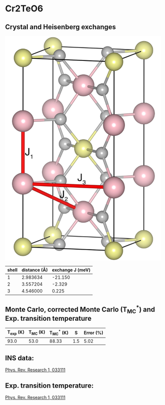 # Cr2TeO6

## Crystal and Heisenberg exchanges

![Cr2TeO6 Structure](Cr2TeO6.jpg)


| shell    | distance (A&#778;) | exchange J (meV) |
|----------|--------------|------------------|
| 1        | 2.983634     | -21.150          |
| 2        | 3.557204     | -2.329           |
| 3        | 4.546000     | 0.225            |


## Monte Carlo, corrected Monte Carlo (T<sub>MC</sub><sup>*</sup>) and Exp. transition temperature

| T<sub>exp</sub> (K) | T<sub>MC</sub> (K) | T<sub>MC</sub><sup>*</sup> (K) | S   | Error (%) |
|----------------------|--------------------|--------------------------------|-----|-----------|
| 93.0                   | 53.0                 | 88.33                          | 1.5 | 5.02      |


## INS data:
[Phys. Rev. Research 1, 033111](https://journals.aps.org/prresearch/abstract/10.1103/PhysRevResearch.1.033111)


## Exp. transition temperature:
[Phys. Rev. Research 1, 033111](https://journals.aps.org/prresearch/abstract/10.1103/PhysRevResearch.1.033111)
